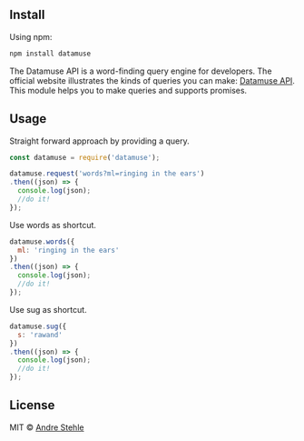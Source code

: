 ## Install

Using npm:

```js
npm install datamuse
```

The Datamuse API is a word-finding query engine for developers.
The official website illustrates the kinds of queries you can make: [Datamuse API](http://www.datamuse.com/api/).
This module helps you to make queries and supports promises.

## Usage

Straight forward approach by providing a query.
```js
const datamuse = require('datamuse');

datamuse.request('words?ml=ringing in the ears')
.then((json) => {
  console.log(json);
  //do it!
});

```

Use words as shortcut.
```js
datamuse.words({
  ml: 'ringing in the ears'
})
.then((json) => {
  console.log(json);
  //do it!
});
```

Use sug as shortcut.
```js
datamuse.sug({
  s: 'rawand'
})
.then((json) => {
  console.log(json);
  //do it!
});
```

## License

MIT © [Andre Stehle](https://github.com/ansteh)
